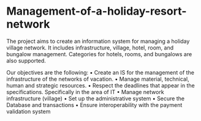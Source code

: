 # Management-of-a-holiday-resort-network
The project aims to create an information system for managing a holiday village network. It includes infrastructure, village, hotel, room, and bungalow management. Categories for hotels, rooms, and bungalows are also supported.

Our objectives are the following:
• Create an IS for the management of the infrastructure of the networks of
vacation.
• Manage material, technical, human and strategic resources.
• Respect the deadlines that appear in the specifications.
Specifically in the area of IT
• Manage network infrastructure (village)
• Set up the administrative system
• Secure the Database and transactions
• Ensure interoperability with the payment validation system
